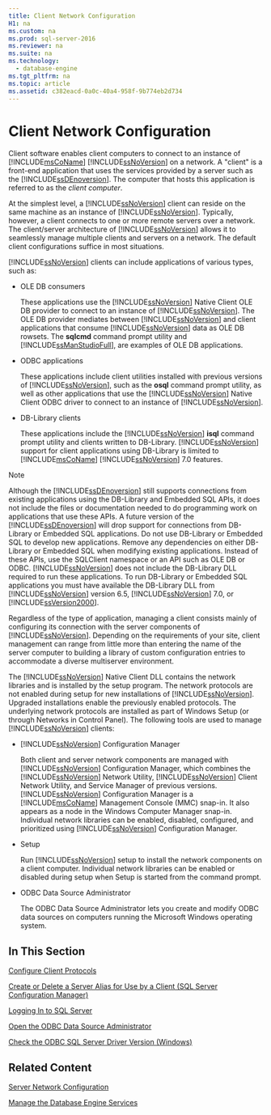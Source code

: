 ```yaml
---
title: Client Network Configuration
H1: na
ms.custom: na
ms.prod: sql-server-2016
ms.reviewer: na
ms.suite: na
ms.technology: 
  - database-engine
ms.tgt_pltfrm: na
ms.topic: article
ms.assetid: c382eacd-0a0c-40a4-958f-9b774eb2d734
---
```

# Client Network Configuration
  Client software enables client computers to connect to an instance of [!INCLUDE[msCoName](../../Topics/TopicNameContainA/includes/msCoName_md.md)] [!INCLUDE[ssNoVersion](../../Topics/TopicNameContainA/includes/ssNoVersion_md.md)] on a network. A "client" is a front-end application that uses the services provided by a server such as the [!INCLUDE[ssDEnoversion](../../Topics/TopicNameContainA/includes/ssDEnoversion_md.md)]. The computer that hosts this application is referred to as the *client computer*.  
  
 At the simplest level, a [!INCLUDE[ssNoVersion](../../Topics/TopicNameContainA/includes/ssNoVersion_md.md)] client can reside on the same machine as an instance of [!INCLUDE[ssNoVersion](../../Topics/TopicNameContainA/includes/ssNoVersion_md.md)]. Typically, however, a client connects to one or more remote servers over a network. The client/server architecture of [!INCLUDE[ssNoVersion](../../Topics/TopicNameContainA/includes/ssNoVersion_md.md)] allows it to seamlessly manage multiple clients and servers on a network. The default client configurations suffice in most situations.  
  
 [!INCLUDE[ssNoVersion](../../Topics/TopicNameContainA/includes/ssNoVersion_md.md)] clients can include applications of various types, such as:  
  
-   OLE DB consumers  
  
     These applications use the [!INCLUDE[ssNoVersion](../../Topics/TopicNameContainA/includes/ssNoVersion_md.md)] Native Client OLE DB provider to connect to an instance of [!INCLUDE[ssNoVersion](../../Topics/TopicNameContainA/includes/ssNoVersion_md.md)]. The OLE DB provider mediates between [!INCLUDE[ssNoVersion](../../Topics/TopicNameContainA/includes/ssNoVersion_md.md)] and client applications that consume [!INCLUDE[ssNoVersion](../../Topics/TopicNameContainA/includes/ssNoVersion_md.md)] data as OLE DB rowsets. The **sqlcmd** command prompt utility and [!INCLUDE[ssManStudioFull](../../Topics/TopicNameContainA/includes/ssManStudioFull_md.md)], are examples of OLE DB applications.  
  
-   ODBC applications  
  
     These applications include client utilities installed with previous versions of [!INCLUDE[ssNoVersion](../../Topics/TopicNameContainA/includes/ssNoVersion_md.md)], such as the **osql** command prompt utility, as well as other applications that use the [!INCLUDE[ssNoVersion](../../Topics/TopicNameContainA/includes/ssNoVersion_md.md)] Native Client ODBC driver to connect to an instance of [!INCLUDE[ssNoVersion](../../Topics/TopicNameContainA/includes/ssNoVersion_md.md)].  
  
-   DB-Library clients  
  
     These applications include the [!INCLUDE[ssNoVersion](../../Topics/TopicNameContainA/includes/ssNoVersion_md.md)] **isql** command prompt utility and clients written to DB-Library. [!INCLUDE[ssNoVersion](../../Topics/TopicNameContainA/includes/ssNoVersion_md.md)] support for client applications using DB-Library is limited to [!INCLUDE[msCoName](../../Topics/TopicNameContainA/includes/msCoName_md.md)] [!INCLUDE[ssNoVersion](../../Topics/TopicNameContainA/includes/ssNoVersion_md.md)] 7.0 features.  
  
> [!NOTE]  
>  Although the [!INCLUDE[ssDEnoversion](../../Topics/TopicNameContainA/includes/ssDEnoversion_md.md)] still supports connections from existing applications using the DB-Library and Embedded SQL APIs, it does not include the files or documentation needed to do programming work on applications that use these APIs. A future version of the [!INCLUDE[ssDEnoversion](../../Topics/TopicNameContainA/includes/ssDEnoversion_md.md)] will drop support for connections from DB-Library or Embedded SQL applications. Do not use DB-Library or Embedded SQL to develop new applications. Remove any dependencies on either DB-Library or Embedded SQL when modifying existing applications. Instead of these APIs, use the SQLClient namespace or an API such as OLE DB or ODBC. [!INCLUDE[ssNoVersion](../../Topics/TopicNameContainA/includes/ssNoVersion_md.md)] does not include the DB-Library DLL required to run these applications. To run DB-Library or Embedded SQL applications you must have available the DB-Library DLL from [!INCLUDE[ssNoVersion](../../Topics/TopicNameContainA/includes/ssNoVersion_md.md)] version 6.5, [!INCLUDE[ssNoVersion](../../Topics/TopicNameContainA/includes/ssNoVersion_md.md)] 7.0, or [!INCLUDE[ssVersion2000](../../Topics/TopicNameContainA/includes/ssVersion2000_md.md)].  
  
 Regardless of the type of application, managing a client consists mainly of configuring its connection with the server components of [!INCLUDE[ssNoVersion](../../Topics/TopicNameContainA/includes/ssNoVersion_md.md)]. Depending on the requirements of your site, client management can range from little more than entering the name of the server computer to building a library of custom configuration entries to accommodate a diverse multiserver environment.  
  
 The [!INCLUDE[ssNoVersion](../../Topics/TopicNameContainA/includes/ssNoVersion_md.md)] Native Client DLL contains the network libraries and is installed by the setup program. The network protocols are not enabled during setup for new installations of [!INCLUDE[ssNoVersion](../../Topics/TopicNameContainA/includes/ssNoVersion_md.md)]. Upgraded installations enable the previously enabled protocols. The underlying network protocols are installed as part of Windows Setup (or through Networks in Control Panel). The following tools are used to manage [!INCLUDE[ssNoVersion](../../Topics/TopicNameContainA/includes/ssNoVersion_md.md)] clients:  
  
-   [!INCLUDE[ssNoVersion](../../Topics/TopicNameContainA/includes/ssNoVersion_md.md)] Configuration Manager  
  
     Both client and server network components are managed with [!INCLUDE[ssNoVersion](../../Topics/TopicNameContainA/includes/ssNoVersion_md.md)] Configuration Manager, which combines the [!INCLUDE[ssNoVersion](../../Topics/TopicNameContainA/includes/ssNoVersion_md.md)] Network Utility, [!INCLUDE[ssNoVersion](../../Topics/TopicNameContainA/includes/ssNoVersion_md.md)] Client Network Utility, and Service Manager of previous versions. [!INCLUDE[ssNoVersion](../../Topics/TopicNameContainA/includes/ssNoVersion_md.md)] Configuration Manager is a [!INCLUDE[msCoName](../../Topics/TopicNameContainA/includes/msCoName_md.md)] Management Console (MMC) snap-in. It also appears as a node in the Windows Computer Manager snap-in. Individual network libraries can be enabled, disabled, configured, and prioritized using [!INCLUDE[ssNoVersion](../../Topics/TopicNameContainA/includes/ssNoVersion_md.md)] Configuration Manager.  
  
-   Setup  
  
     Run [!INCLUDE[ssNoVersion](../../Topics/TopicNameContainA/includes/ssNoVersion_md.md)] setup to install the network components on a client computer. Individual network libraries can be enabled or disabled during setup when Setup is started from the command prompt.  
  
-   ODBC Data Source Administrator  
  
     The ODBC Data Source Administrator lets you create and modify ODBC data sources on computers running the Microsoft Windows operating system.  
  
## In This Section  
 [Configure Client Protocols](../../Topics/TopicNameNotContainA/Configure-Client-Protocols.md)  
  
 [Create or Delete a Server Alias for Use by a Client &#40;SQL Server Configuration Manager&#41;](../../Topics/TopicNameContainA/Create-or-Delete-a-Server-Alias-for-Use-by-a-Client--SQL-Server-Configuration-Manager-.md)  
  
 [Logging In to SQL Server](../../Topics/TopicNameNotContainA/Logging-In-to-SQL-Server.md)  
  
 [Open the ODBC Data Source Administrator](../../Topics/TopicNameNotContainA/Open-the-ODBC-Data-Source-Administrator.md)  
  
 [Check the ODBC SQL Server Driver Version &#40;Windows&#41;](../../Topics/TopicNameNotContainA/Check-the-ODBC-SQL-Server-Driver-Version--Windows-.md)  
  
## Related Content  
 [Server Network Configuration](../../Topics/TopicNameNotContainA/Server-Network-Configuration.md)  
  
 [Manage the Database Engine Services](../../Topics/TopicNameNotContainA/Manage-the-Database-Engine-Services.md)  
  
  
